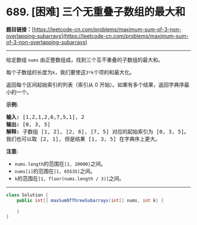 # 689. [困难] 三个无重叠子数组的最大和

**题目链接：**[https://leetcode-cn.com/problems/maximum-sum-of-3-non-overlapping-subarrays](https://leetcode-cn.com/problems/maximum-sum-of-3-non-overlapping-subarrays)

---

<div class="content__1Y2H">
 <div class="notranslate">
  <p>给定数组&nbsp;<code>nums</code>&nbsp;由正整数组成，找到三个互不重叠的子数组的最大和。</p> 
  <p>每个子数组的长度为<code>k</code>，我们要使这<code>3*k</code>个项的和最大化。</p> 
  <p>返回每个区间起始索引的列表（索引从 0 开始）。如果有多个结果，返回字典序最小的一个。</p> 
  <p><strong>示例:</strong></p> 
  <pre class="language-text"><strong>输入:</strong> [1,2,1,2,6,7,5,1], 2
<strong>输出:</strong> [0, 3, 5]
<strong>解释:</strong> 子数组 [1, 2], [2, 6], [7, 5] 对应的起始索引为 [0, 3, 5]。
我们也可以取 [2, 1], 但是结果 [1, 3, 5] 在字典序上更大。
</pre> 
  <p><strong>注意:</strong></p> 
  <ul> 
   <li><code>nums.length</code>的范围在<code>[1, 20000]</code>之间。</li> 
   <li><code>nums[i]</code>的范围在<code>[1, 65535]</code>之间。</li> 
   <li><code>k</code>的范围在<code>[1, floor(nums.length / 3)]</code>之间。</li> 
  </ul> 
 </div>
</div>

---

```java
class Solution {
    public int[] maxSumOfThreeSubarrays(int[] nums, int k) {
        
    }
}
```